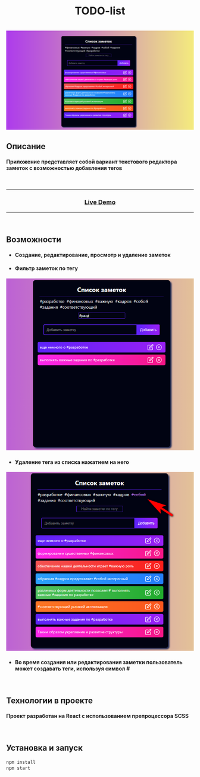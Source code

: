 <h1 align="center">TODO-list</h1>

</br>

<img src="./readme_assets/main.png">

</br>

## Описание

#### Приложение представляет собой вариант текстового редактора заметок с возможностью добавления тегов

</br>

---

### <p align="center"><a  href="https://gracious-torvalds-890dc4.netlify.app/">Live Demo</a></p>

---

</br>

## Возможности

- #### Создание, редактирование, просмотр и удаление заметок

- #### Фильтр заметок по тегу

<img src="./readme_assets/filter.png">

- #### Удаление тега из списка нажатием на него

<img src="./readme_assets/delete.png">

- #### Во время создания или редактирования заметки пользователь может создавать теги, используя символ **#**

</br>

## Технологии в проекте

#### Проект разработан на **React** с использованием препроцессора **SCSS**

</br>

## Установка и запуск

```
npm install
npm start
```

</br>
